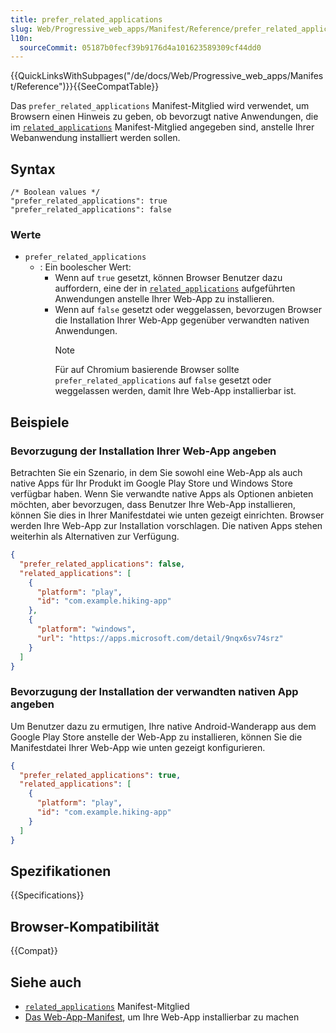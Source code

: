 ```yaml
---
title: prefer_related_applications
slug: Web/Progressive_web_apps/Manifest/Reference/prefer_related_applications
l10n:
  sourceCommit: 05187b0fecf39b9176d4a101623589309cf44dd0
---
```


{{QuickLinksWithSubpages("/de/docs/Web/Progressive_web_apps/Manifest/Reference")}}{{SeeCompatTable}}

Das `prefer_related_applications` Manifest-Mitglied wird verwendet, um Browsern einen Hinweis zu geben, ob bevorzugt native Anwendungen, die im [`related_applications`](/de/docs/Web/Progressive_web_apps/Manifest/Reference/related_applications) Manifest-Mitglied angegeben sind, anstelle Ihrer Webanwendung installiert werden sollen.

## Syntax

```json-nolint
/* Boolean values */
"prefer_related_applications": true
"prefer_related_applications": false
```

### Werte

- `prefer_related_applications`
  - : Ein boolescher Wert:
    - Wenn auf `true` gesetzt, können Browser Benutzer dazu auffordern, eine der in [`related_applications`](/de/docs/Web/Progressive_web_apps/Manifest/Reference/related_applications) aufgeführten Anwendungen anstelle Ihrer Web-App zu installieren.
    - Wenn auf `false` gesetzt oder weggelassen, bevorzugen Browser die Installation Ihrer Web-App gegenüber verwandten nativen Anwendungen.
      > [!NOTE]
      > Für auf Chromium basierende Browser sollte `prefer_related_applications` auf `false` gesetzt oder weggelassen werden, damit Ihre Web-App installierbar ist.

## Beispiele

### Bevorzugung der Installation Ihrer Web-App angeben

Betrachten Sie ein Szenario, in dem Sie sowohl eine Web-App als auch native Apps für Ihr Produkt im Google Play Store und Windows Store verfügbar haben. Wenn Sie verwandte native Apps als Optionen anbieten möchten, aber bevorzugen, dass Benutzer Ihre Web-App installieren, können Sie dies in Ihrer Manifestdatei wie unten gezeigt einrichten. Browser werden Ihre Web-App zur Installation vorschlagen. Die nativen Apps stehen weiterhin als Alternativen zur Verfügung.

```json
{
  "prefer_related_applications": false,
  "related_applications": [
    {
      "platform": "play",
      "id": "com.example.hiking-app"
    },
    {
      "platform": "windows",
      "url": "https://apps.microsoft.com/detail/9nqx6sv74srz"
    }
  ]
}
```

### Bevorzugung der Installation der verwandten nativen App angeben

Um Benutzer dazu zu ermutigen, Ihre native Android-Wanderapp aus dem Google Play Store anstelle der Web-App zu installieren, können Sie die Manifestdatei Ihrer Web-App wie unten gezeigt konfigurieren.

```json
{
  "prefer_related_applications": true,
  "related_applications": [
    {
      "platform": "play",
      "id": "com.example.hiking-app"
    }
  ]
}
```

## Spezifikationen

{{Specifications}}

## Browser-Kompatibilität

{{Compat}}

## Siehe auch

- [`related_applications`](/de/docs/Web/Progressive_web_apps/Manifest/Reference/related_applications) Manifest-Mitglied
- [Das Web-App-Manifest](/de/docs/Web/Progressive_web_apps/Guides/Making_PWAs_installable#the_web_app_manifest), um Ihre Web-App installierbar zu machen
